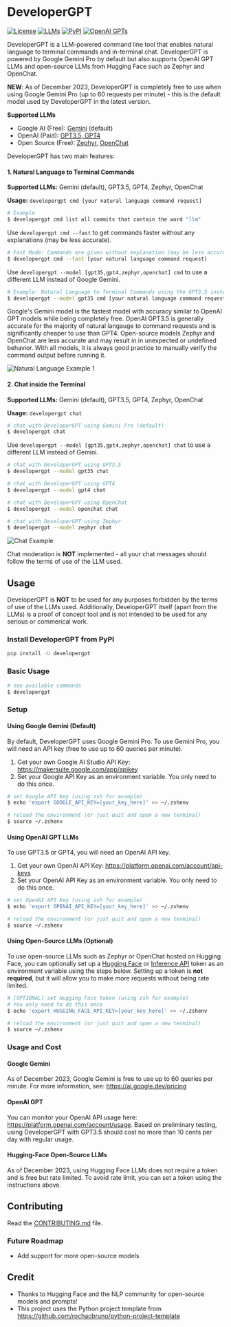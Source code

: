 # DeveloperGPT
[![License](https://img.shields.io/badge/license-MIT-green)](./LICENSE)
[![LLMs](https://img.shields.io/badge/Supported%20LLMs-Gemini,%20GPT3.5,%20GPT4,%20OpenChat,%20Zephyr-blue)](https://img.shields.io/badge/Supported%20LLMs-Gemini,%20GPT3.5,%20GPT4,%20OpenChat,%20Zephyr-blue)
[![PyPI](https://img.shields.io/pypi/v/developergpt)](https://pypi.org/project/developergpt/)
[![OpenAI GPTs](https://img.shields.io/badge/OpenAI%20GPTs-Try%20the%20online%20DeveloperGPT-8A2BE2)](https://chat.openai.com/g/g-mfPPe6MKC-developergpt)

DeveloperGPT is a LLM-powered command line tool that enables natural language to terminal commands and in-terminal chat. DeveloperGPT is powered by Google Gemini Pro by default but also supports OpenAI GPT LLMs and open-source LLMs from Hugging Face such as Zephyr and OpenChat.

**NEW**: As of December 2023, DeveloperGPT is completely free to use when using Google Gemini Pro (up to 60 requests per minute) - this is the default model used by DeveloperGPT in the latest version. 

**Supported LLMs**
- Google AI (Free): [Gemini](https://deepmind.google/technologies/gemini/) (default)
- OpenAI (Paid): [GPT3.5, GPT4](https://platform.openai.com/docs/models)
- Open Source (Free): [Zephyr](https://huggingface.co/HuggingFaceH4/zephyr-7b-beta), [OpenChat](https://huggingface.co/openchat/openchat_3.5)

DeveloperGPT has two main features:
#### 1. Natural Language to Terminal Commands
**Supported LLMs:** Gemini (default), GPT3.5, GPT4, Zephyr, OpenChat

**Usage:** `developergpt cmd [your natural language command request]`
```bash
# Example
$ developergpt cmd list all commits that contain the word "llm"
```

Use `developergpt cmd --fast` to get commands faster without any explanations (may be less accurate). 
```bash
# Fast Mode: Commands are given without explanation (may be less accurate)
$ developergpt cmd --fast [your natural language command request]
```

Use `developergpt --model [gpt35,gpt4,zephyr,openchat] cmd` to use a different LLM instead of Google Gemini.  
```bash
# Example: Natural Language to Terminal Commands using the GPT3.5 instead of Gemini
$ developergpt --model gpt35 cmd [your natural language command request]
```

Google's Gemini model is the fastest model with accuracy similar to OpenAI GPT models while being completely free. OpenAI GPT3.5 is generally accurate for the majority of natural langauge to command requests and is significantly cheaper to use than GPT4. Open-source models Zephyr and OpenChat are less accurate and may result in in unexpected or undefined behavior. With all models, it is always good practice to manually verify the command output before running it.

![Natural Language Example 1](https://github.com/luo-anthony/DeveloperGPT/raw/main/samples/cmd_demo.gif)

#### 2. Chat inside the Terminal
**Supported LLMs:** Gemini (default), GPT3.5, GPT4, Zephyr, OpenChat

**Usage:** `developergpt chat`
```bash
# chat with DeveloperGPT using Gemini Pro (default)
$ developergpt chat
```

Use `developergpt --model [gpt35,gpt4,zephyr,openchat] chat` to use a different LLM instead of Gemini. 
```bash
# chat with DeveloperGPT using GPT3.5
$ developergpt --model gpt35 chat

# chat with DeveloperGPT using GPT4
$ developergpt --model gpt4 chat

# chat with DeveloperGPT using OpenChat
$ developergpt --model openchat chat

# chat with DeveloperGPT using Zephyr
$ developergpt --model zephyr chat
```

![Chat Example](https://github.com/luo-anthony/DeveloperGPT/raw/main/samples/chat_demo.gif)

Chat moderation is **NOT** implemented - all your chat messages should follow the terms of use of the LLM used. 

## Usage
DeveloperGPT is **NOT** to be used for any purposes forbidden by the terms of use of the LLMs used. Additionally, DeveloperGPT itself (apart from the LLMs) is a proof of concept tool and is not intended to be used for any serious or commerical work. 

### Install DeveloperGPT from PyPI
```bash
pip install -U developergpt
```

### Basic Usage
```bash
# see available commands
$ developergpt 
```

### Setup
#### Using Google Gemini (Default)
By default, DeveloperGPT uses Google Gemini Pro. To use Gemini Pro, you will need an API key (free to use up to 60 queries per minute).

1. Get your own Google AI Studio API Key: https://makersuite.google.com/app/apikey
2. Set your Google API Key as an environment variable. You only need to do this once. 
```bash
# set Google API Key (using zsh for example)
$ echo 'export GOOGLE_API_KEY=[your_key_here]' >> ~/.zshenv

# reload the environment (or just quit and open a new terminal)
$ source ~/.zshenv
```

#### Using OpenAI GPT LLMs
To use GPT3.5 or GPT4, you will need an OpenAI API key.

1. Get your own OpenAI API Key: https://platform.openai.com/account/api-keys
2. Set your OpenAI API Key as an environment variable. You only need to do this once. 
```bash
# set OpenAI API Key (using zsh for example)
$ echo 'export OPENAI_API_KEY=[your_key_here]' >> ~/.zshenv

# reload the environment (or just quit and open a new terminal)
$ source ~/.zshenv
```

#### Using Open-Source LLMs (Optional)
To use open-source LLMs such as Zephyr or OpenChat hosted on Hugging Face, you can optionally set up a [Hugging Face](https://huggingface.co/settings/tokens) or [Inference API](https://huggingface.co/docs/api-inference/index) token as an environment variable using the steps below. Setting up a token is **not required**, but it will allow you to make more requests without being rate limited. 

```bash
# [OPTIONAL] set Hugging Face token (using zsh for example)
# You only need to do this once
$ echo 'export HUGGING_FACE_API_KEY=[your_key_here]' >> ~/.zshenv

# reload the environment (or just quit and open a new terminal)
$ source ~/.zshenv
```

### Usage and Cost 
#### Google Gemini
As of December 2023, Google Gemini is free to use up to 60 queries per minute. For more information, see: https://ai.google.dev/pricing

#### OpenAI GPT
You can monitor your OpenAI API usage here: https://platform.openai.com/account/usage. Based on preliminary testing, using DeveloperGPT with GPT3.5 should cost no more than 10 cents per day with regular usage. 

#### Hugging-Face Open-Source LLMs 
As of December 2023, using Hugging Face LLMs does not require a token and is free but rate limited. To avoid rate limit, you can set a token using the instructions above. 

## Contributing
Read the [CONTRIBUTING.md](CONTRIBUTING.md) file.

### Future Roadmap
- Add support for more open-source models

## Credit
- Thanks to Hugging Face and the NLP community for open-source models and prompts! 
- This project uses the Python project template from https://github.com/rochacbruno/python-project-template
